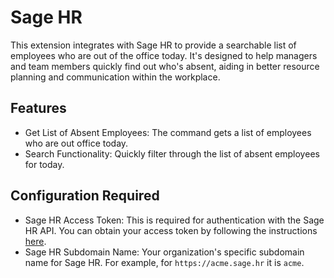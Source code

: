 # Sage HR

This extension integrates with Sage HR to provide a searchable list of employees who are out of the office today. It's designed to help managers and team members quickly find out who's absent, aiding in better resource planning and communication within the workplace.

## Features
- Get List of Absent Employees: The command gets a list of employees who are out office today.
- Search Functionality: Quickly filter through the list of absent employees for today.

## Configuration Required
- Sage HR Access Token: This is required for authentication with the Sage HR API. You can obtain your access token by following the instructions [here](https://support.sage.hr/en/articles/3246469-how-does-sage-hr-api-work).
- Sage HR Subdomain Name: Your organization's specific subdomain name for Sage HR. For example, for `https://acme.sage.hr` it is `acme`.


